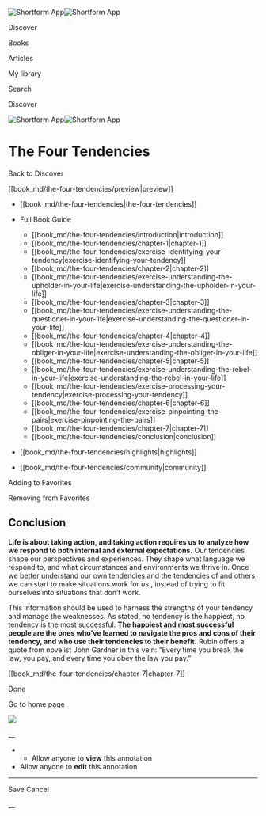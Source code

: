 ![Shortform App](/img/logo.36a2399e.svg)![Shortform App](/img/logo-dark.70c1b072.svg)

Discover

Books

Articles

My library

Search

Discover

![Shortform App](/img/logo.36a2399e.svg)![Shortform App](/img/logo-dark.70c1b072.svg)

# The Four Tendencies

Back to Discover

[[book_md/the-four-tendencies/preview|preview]]

  * [[book_md/the-four-tendencies|the-four-tendencies]]
  * Full Book Guide

    * [[book_md/the-four-tendencies/introduction|introduction]]
    * [[book_md/the-four-tendencies/chapter-1|chapter-1]]
    * [[book_md/the-four-tendencies/exercise-identifying-your-tendency|exercise-identifying-your-tendency]]
    * [[book_md/the-four-tendencies/chapter-2|chapter-2]]
    * [[book_md/the-four-tendencies/exercise-understanding-the-upholder-in-your-life|exercise-understanding-the-upholder-in-your-life]]
    * [[book_md/the-four-tendencies/chapter-3|chapter-3]]
    * [[book_md/the-four-tendencies/exercise-understanding-the-questioner-in-your-life|exercise-understanding-the-questioner-in-your-life]]
    * [[book_md/the-four-tendencies/chapter-4|chapter-4]]
    * [[book_md/the-four-tendencies/exercise-understanding-the-obliger-in-your-life|exercise-understanding-the-obliger-in-your-life]]
    * [[book_md/the-four-tendencies/chapter-5|chapter-5]]
    * [[book_md/the-four-tendencies/exercise-understanding-the-rebel-in-your-life|exercise-understanding-the-rebel-in-your-life]]
    * [[book_md/the-four-tendencies/exercise-processing-your-tendency|exercise-processing-your-tendency]]
    * [[book_md/the-four-tendencies/chapter-6|chapter-6]]
    * [[book_md/the-four-tendencies/exercise-pinpointing-the-pairs|exercise-pinpointing-the-pairs]]
    * [[book_md/the-four-tendencies/chapter-7|chapter-7]]
    * [[book_md/the-four-tendencies/conclusion|conclusion]]
  * [[book_md/the-four-tendencies/highlights|highlights]]
  * [[book_md/the-four-tendencies/community|community]]



Adding to Favorites 

Removing from Favorites 

## Conclusion

**Life is about taking action, and taking action requires us to analyze how we respond to both internal and external expectations.** Our tendencies shape our perspectives and experiences. They shape what language we respond to, and what circumstances and environments we thrive in. Once we better understand our own tendencies and the tendencies of and others, we can start to make situations work for _us_ , instead of trying to fit ourselves into situations that don’t work.

This information should be used to harness the strengths of your tendency and manage the weaknesses. As stated, no tendency is the happiest, no tendency is the most successful. **The happiest and most successful people are the ones who’ve learned to navigate the pros and cons of their tendency, and who use their tendencies to their benefit.** Rubin offers a quote from novelist John Gardner in this vein: “Every time you break the law, you pay, and every time you obey the law you pay.”

[[book_md/the-four-tendencies/chapter-7|chapter-7]]

Done

Go to home page 

![](https://bat.bing.com/action/0?ti=56018282&Ver=2&mid=9aacaa31-f618-417c-9a82-0f24aa692d3e&sid=1711133063fa11eebdec89a8b8ae3bbc&vid=171147a063fa11eea7440fcfeb230d96&vids=0&msclkid=N&pi=0&lg=en-US&sw=800&sh=600&sc=24&nwd=1&tl=Shortform%20%7C%20Book&p=https%3A%2F%2Fwww.shortform.com%2Fapp%2Fbook%2Fthe-four-tendencies%2Fconclusion&r=&lt=390&evt=pageLoad&sv=1&rn=177892)

__

  *   * Allow anyone to **view** this annotation
  * Allow anyone to **edit** this annotation



* * *

Save Cancel

__



